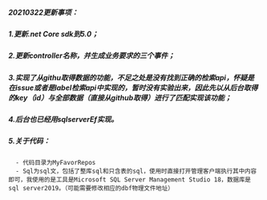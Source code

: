 ##### 20210322更新事项：
##### 1.更新.net Core sdk到5.0；
##### 2.更新controller名称，并生成业务要求的三个事件；
##### 3.实现了从githu取得数据的功能，不足之处是没有找到正确的检索api，怀疑是在issue或者是label检索api中实现的，暂时没有实验出来，因此先以从后台取得的key（id）与全部数据（直接从github取得）进行了匹配实现该功能；
##### 4.后台也已经用sqlserverEf实现。
##### 5.关于代码：
      - 代码目录为MyFavorRepos
      - Sql为sql文，包括了整库sql和只含表的sql，使用时直接打开管理客户端执行其中内容即可，我使用的是工具是Microsoft SQL Server Management Studio 18，数据库是sql server2019。（可能需要修改相应的dbf物理文件地址）
